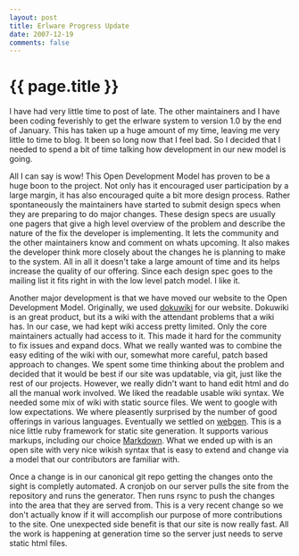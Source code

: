 ```yaml
---
layout: post
title: Erlware Progress Update
date: 2007-12-19
comments: false
---
```


{{ page.title }}
================

I have had very little time to post of late. The other maintainers and
I have been coding feverishly to get the erlware system to version 1.0
by the end of January. This has taken up a huge amount of my time,
leaving me very little to time to blog. It been so long now that I
feel bad. So I decided that I needed to spend a bit of time talking
how development in our new model is going.

All I can say is wow! This Open Development Model has proven to be a
huge boon to the project. Not only has it encouraged user
participation by a large margin, it has also encouraged quite a bit
more design process. Rather spontaneously the maintainers have started
to submit design specs when they are preparing to do major
changes. These design specs are usually one pagers that give a high
level overview of the problem and describe the nature of the fix the
developer is implementing. It lets the community and the other
maintainers know and comment on whats upcoming. It also makes the
developer think more closely about the changes he is planning to make
to the system. All in all it doesn't take a large amount of time and
its helps increase the quality of our offering. Since each design spec
goes to the mailing list it fits right in with the low level patch
model. I like it.

Another major development is that we have moved our website to the
Open Development Model. Originally, we used
[dokuwiki](http://wiki.splitbrain.org/wiki:dokuwiki) for our
website. Dokuwiki is an great product, but its a wiki with the
attendant problems that a wiki has. In our case, we had kept wiki
access pretty limited. Only the core maintainers actually had access
to it. This made it hard for the community to fix issues and expand
docs. What we really wanted was to combine the easy editing of the
wiki with our, somewhat more careful, patch based approach to
changes. We spent some time thinking about the problem and decided
that it would be best if our site was updatable, via git, just like
the rest of our projects. However, we really didn't want to hand edit
html and do all the manual work involved. We liked the readable usable
wiki syntax. We needed some mix of wiki with static source files. We
went to google with low expectations. We where pleasently surprised by
the number of good offerings in various languages. Eventually we
settled on [webgen](http://webgen.rubyforge.org/). This is a nice
little ruby framework for static site generation. It supports various
markups, including our choice
[Markdown](http://daringfireball.net/projects/markdown/). What
we ended up with is an open site with very nice wikish syntax
that is easy to extend and change via a model that our
contributors are familiar with.

Once a change is in our canonical git repo getting the changes onto
the sight is completly automated. A cronjob on our server pulls the
site from the repository and runs the generator. Then runs rsync to
push the changes into the area that they are served from. This is a
very recent change so we don't actually know if it will accomplish our
purpose of more contributions to the site. One unexpected side benefit
is that our site is now really fast. All the work is happening at
generation time so the server just needs to serve static html files.
